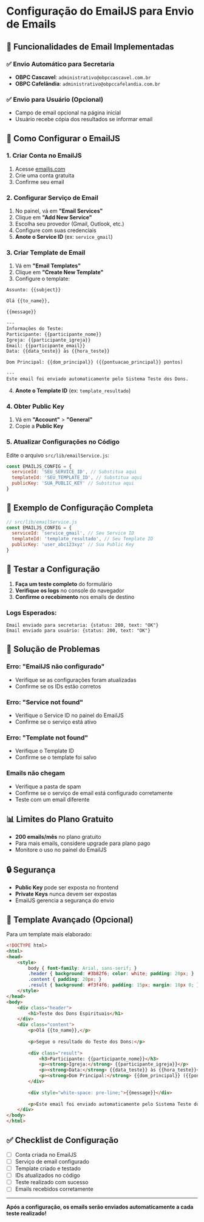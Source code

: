 # Configuração do EmailJS para Envio de Emails

## 🎯 **Funcionalidades de Email Implementadas**

### ✅ **Envio Automático para Secretaria**
- **OBPC Cascavel**: `administrativo@obpccascavel.com.br`
- **OBPC Cafelândia**: `administrativo@obpccafelandia.com.br`

### ✅ **Envio para Usuário (Opcional)**
- Campo de email opcional na página inicial
- Usuário recebe cópia dos resultados se informar email

## 🔧 **Como Configurar o EmailJS**

### **1. Criar Conta no EmailJS**
1. Acesse [emailjs.com](https://www.emailjs.com/)
2. Crie uma conta gratuita
3. Confirme seu email

### **2. Configurar Serviço de Email**
1. No painel, vá em **"Email Services"**
2. Clique em **"Add New Service"**
3. Escolha seu provedor (Gmail, Outlook, etc.)
4. Configure com suas credenciais
5. **Anote o Service ID** (ex: `service_gmail`)

### **3. Criar Template de Email**
1. Vá em **"Email Templates"**
2. Clique em **"Create New Template"**
3. Configure o template:

```html
Assunto: {{subject}}

Olá {{to_name}},

{{message}}

---
Informações do Teste:
Participante: {{participante_nome}}
Igreja: {{participante_igreja}}
Email: {{participante_email}}
Data: {{data_teste}} às {{hora_teste}}

Dom Principal: {{dom_principal}} ({{pontuacao_principal}} pontos)

---
Este email foi enviado automaticamente pelo Sistema Teste dos Dons.
```

4. **Anote o Template ID** (ex: `template_resultado`)

### **4. Obter Public Key**
1. Vá em **"Account"** > **"General"**
2. Copie a **Public Key**

### **5. Atualizar Configurações no Código**

Edite o arquivo `src/lib/emailService.js`:

```javascript
const EMAILJS_CONFIG = {
  serviceId: 'SEU_SERVICE_ID', // Substitua aqui
  templateId: 'SEU_TEMPLATE_ID', // Substitua aqui
  publicKey: 'SUA_PUBLIC_KEY' // Substitua aqui
}
```

## 📧 **Exemplo de Configuração Completa**

```javascript
// src/lib/emailService.js
const EMAILJS_CONFIG = {
  serviceId: 'service_gmail', // Seu Service ID
  templateId: 'template_resultado', // Seu Template ID
  publicKey: 'user_abc123xyz' // Sua Public Key
}
```

## 🧪 **Testar a Configuração**

1. **Faça um teste completo** do formulário
2. **Verifique os logs** no console do navegador
3. **Confirme o recebimento** nos emails de destino

### **Logs Esperados:**
```
Email enviado para secretaria: {status: 200, text: "OK"}
Email enviado para usuário: {status: 200, text: "OK"}
```

## 🚨 **Solução de Problemas**

### **Erro: "EmailJS não configurado"**
- Verifique se as configurações foram atualizadas
- Confirme se os IDs estão corretos

### **Erro: "Service not found"**
- Verifique o Service ID no painel do EmailJS
- Confirme se o serviço está ativo

### **Erro: "Template not found"**
- Verifique o Template ID
- Confirme se o template foi salvo

### **Emails não chegam**
- Verifique a pasta de spam
- Confirme se o serviço de email está configurado corretamente
- Teste com um email diferente

## 📊 **Limites do Plano Gratuito**

- **200 emails/mês** no plano gratuito
- Para mais emails, considere upgrade para plano pago
- Monitore o uso no painel do EmailJS

## 🔒 **Segurança**

- **Public Key** pode ser exposta no frontend
- **Private Keys** nunca devem ser expostas
- EmailJS gerencia a segurança do envio

## 📝 **Template Avançado (Opcional)**

Para um template mais elaborado:

```html
<!DOCTYPE html>
<html>
<head>
    <style>
        body { font-family: Arial, sans-serif; }
        .header { background: #3b82f6; color: white; padding: 20px; }
        .content { padding: 20px; }
        .result { background: #f3f4f6; padding: 15px; margin: 10px 0; }
    </style>
</head>
<body>
    <div class="header">
        <h1>Teste dos Dons Espirituais</h1>
    </div>
    <div class="content">
        <p>Olá {{to_name}},</p>
        
        <p>Segue o resultado do Teste dos Dons:</p>
        
        <div class="result">
            <h3>Participante: {{participante_nome}}</h3>
            <p><strong>Igreja:</strong> {{participante_igreja}}</p>
            <p><strong>Data:</strong> {{data_teste}} às {{hora_teste}}</p>
            <p><strong>Dom Principal:</strong> {{dom_principal}} ({{pontuacao_principal}} pontos)</p>
        </div>
        
        <div style="white-space: pre-line;">{{message}}</div>
        
        <p>Este email foi enviado automaticamente pelo Sistema Teste dos Dons.</p>
    </div>
</body>
</html>
```

## ✅ **Checklist de Configuração**

- [ ] Conta criada no EmailJS
- [ ] Serviço de email configurado
- [ ] Template criado e testado
- [ ] IDs atualizados no código
- [ ] Teste realizado com sucesso
- [ ] Emails recebidos corretamente

---

**Após a configuração, os emails serão enviados automaticamente a cada teste realizado!**
